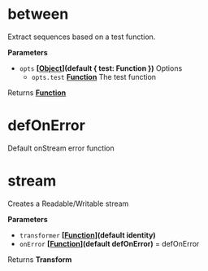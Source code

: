 # between

Extract sequences based on a test function.

**Parameters**

-   `opts` **\[[Object](https://developer.mozilla.org/en-US/docs/Web/JavaScript/Reference/Global_Objects/Object)](default { test: Function })** Options
    -   `opts.test` **[Function](https://developer.mozilla.org/en-US/docs/Web/JavaScript/Reference/Statements/function)** The test function

Returns **[Function](https://developer.mozilla.org/en-US/docs/Web/JavaScript/Reference/Statements/function)** 

# defOnError

Default onStream error function

# stream

Creates a Readable/Writable stream

**Parameters**

-   `transformer` **\[[Function](https://developer.mozilla.org/en-US/docs/Web/JavaScript/Reference/Statements/function)](default identity)** 
-   `onError` **\[[Function](https://developer.mozilla.org/en-US/docs/Web/JavaScript/Reference/Statements/function)](default defOnError)** = defOnError

Returns **Transform** 

